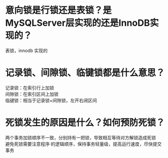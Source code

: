 # 意向锁是行锁还是表锁？是MySQLServer层实现的还是InnoDB实现的？

表锁，innodb 实现的  

# 记录锁、间隙锁、临键锁都是什么意思？

记录锁：在索引行上加锁  
间隙锁：在索引区间上加锁  
临键锁：相当于记录锁+间隙锁，左开右闭区间  

# 死锁发生的原因是什么？如何预防死锁？

两个事务加锁顺序不一致，分别持有一把锁，导致相互等待对方解锁造成死锁  
避免死锁需要注意程序·的逻辑顺序，保持事务轻量级，提高运行速度，尽快提交事务  
